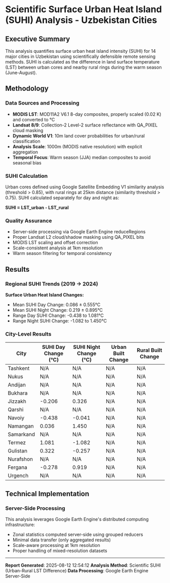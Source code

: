 
# Scientific Surface Urban Heat Island (SUHI) Analysis - Uzbekistan Cities

## Executive Summary

This analysis quantifies surface urban heat island intensity (SUHI) for 14 major cities in Uzbekistan using scientifically defensible remote sensing methods. SUHI is calculated as the difference in land surface temperature (LST) between urban cores and nearby rural rings during the warm season (June-August).

## Methodology

### Data Sources and Processing
- **MODIS LST**: MOD11A2 V6.1 8-day composites, properly scaled (0.02 K) and converted to °C
- **Landsat 8/9**: Collection-2 Level-2 surface reflectance with QA_PIXEL cloud masking
- **Dynamic World V1**: 10m land cover probabilities for urban/rural classification
- **Analysis Scale**: 1000m (MODIS native resolution) with explicit aggregation
- **Temporal Focus**: Warm season (JJA) median composites to avoid seasonal bias

### SUHI Calculation
Urban cores defined using Google Satellite Embedding V1 similarity analysis (threshold > 0.85), with rural rings at 25km distance (similarity threshold > 0.75). SUHI calculated separately for day and night as:

**SUHI = LST_urban - LST_rural**

### Quality Assurance
- Server-side processing via Google Earth Engine reduceRegions
- Proper Landsat L2 cloud/shadow masking using QA_PIXEL bits
- MODIS LST scaling and offset correction
- Scale-consistent analysis at 1km resolution
- Warm season filtering for temporal consistency

## Results

### Regional SUHI Trends (2019 → 2024)

**Surface Urban Heat Island Changes:**
- Mean SUHI Day Change: 0.086 ± 0.555°C
- Mean SUHI Night Change: 0.219 ± 0.895°C
- Range Day SUHI Change: -0.438 to 1.081°C
- Range Night SUHI Change: -1.082 to 1.450°C

### City-Level Results

| City | SUHI Day Change (°C) | SUHI Night Change (°C) | Urban Built Change | Rural Built Change |
|------|---------------------|----------------------|------------------|------------------|
| Tashkent | N/A | N/A | N/A | N/A |
| Nukus | N/A | N/A | N/A | N/A |
| Andijan | N/A | N/A | N/A | N/A |
| Bukhara | N/A | N/A | N/A | N/A |
| Jizzakh | -0.206 | 0.326 | N/A | N/A |
| Qarshi | N/A | N/A | N/A | N/A |
| Navoiy | -0.438 | -0.041 | N/A | N/A |
| Namangan | 0.036 | 1.450 | N/A | N/A |
| Samarkand | N/A | N/A | N/A | N/A |
| Termez | 1.081 | -1.082 | N/A | N/A |
| Gulistan | 0.322 | -0.257 | N/A | N/A |
| Nurafshon | N/A | N/A | N/A | N/A |
| Fergana | -0.278 | 0.919 | N/A | N/A |
| Urgench | N/A | N/A | N/A | N/A |


## Technical Implementation

### Server-Side Processing
This analysis leverages Google Earth Engine's distributed computing infrastructure:
- Zonal statistics computed server-side using grouped reducers
- Minimal data transfer (only aggregated results)
- Scale-aware processing at 1km resolution
- Proper handling of mixed-resolution datasets

---

**Report Generated**: 2025-08-12 12:54:12
**Analysis Method**: Scientific SUHI (Urban-Rural LST Difference)
**Data Processing**: Google Earth Engine Server-Side
